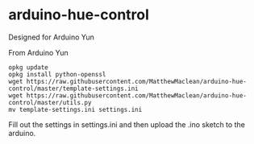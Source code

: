 # arduino-hue-control

Designed for Arduino Yun

From Arduino Yun
```
opkg update
opkg install python-openssl
wget https://raw.githubusercontent.com/MatthewMaclean/arduino-hue-control/master/template-settings.ini
wget https://raw.githubusercontent.com/MatthewMaclean/arduino-hue-control/master/utils.py
mv template-settings.ini settings.ini
```

Fill out the settings in settings.ini and then upload the .ino sketch to the arduino.
